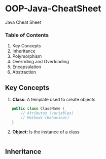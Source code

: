 # OOP-Java-CheatSheet
Java Cheat Sheet


### Table of Contents 
1. Key Concepts
2. Inheritance
3. Polymorphism
4. Overriding and Overloading 
5. Encapsulation
6. Abstraction

## Key Concepts

1. __Class:__ A template used to create objects
```java
   public class ClassName {
       // Atributos (variables)
       // Methods (behaviour)
   }
```
2. __Object:__ Is the instance of a class 
```java

```



## Inheritance 
